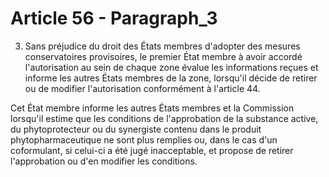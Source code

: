 # Article 56 - Paragraph_3

3. Sans préjudice du droit des États membres d'adopter des mesures conservatoires provisoires, le premier État membre à avoir accordé l'autorisation au sein de chaque zone évalue les informations reçues et informe les autres États membres de la zone, lorsqu'il décide de retirer ou de modifier l'autorisation conformément à l'article 44.

Cet État membre informe les autres États membres et la Commission lorsqu'il estime que les conditions de l'approbation de la substance active, du phytoprotecteur ou du synergiste contenu dans le produit phytopharmaceutique ne sont plus remplies ou, dans le cas d'un coformulant, si celui-ci a été jugé inacceptable, et propose de retirer l'approbation ou d'en modifier les conditions.